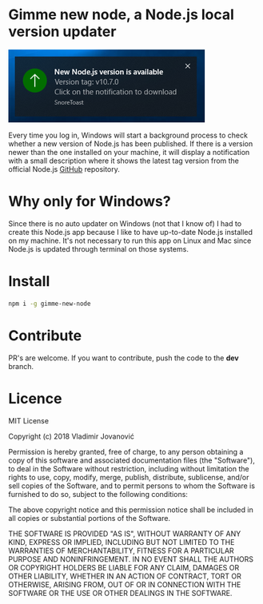 # Gimme new node, a Node.js local version updater

![img](./img/toaster.png)

Every time you log in, Windows will start a background process to check whether a new version of Node.js has been published. If there is a version newer than the one installed on your machine, it will display a notification with a small description where it shows the latest tag version from the official Node.js [GitHub](https://github.com/nodejs/node) repository.

# Why only for Windows?

Since there is no auto updater on Windows (not that I know of) I had to create this Node.js app because I like to have up-to-date Node.js installed on my machine. It's not necessary to run this app on Linux and Mac since Node.js is updated through terminal on those systems.

# Install

```bash
npm i -g gimme-new-node
```

# Contribute

PR's are welcome. If you want to contribute, push the code to the **dev** branch.

# Licence

MIT License

Copyright (c) 2018 Vladimir Jovanović

Permission is hereby granted, free of charge, to any person obtaining a copy
of this software and associated documentation files (the "Software"), to deal
in the Software without restriction, including without limitation the rights
to use, copy, modify, merge, publish, distribute, sublicense, and/or sell
copies of the Software, and to permit persons to whom the Software is
furnished to do so, subject to the following conditions:

The above copyright notice and this permission notice shall be included in all
copies or substantial portions of the Software.

THE SOFTWARE IS PROVIDED "AS IS", WITHOUT WARRANTY OF ANY KIND, EXPRESS OR
IMPLIED, INCLUDING BUT NOT LIMITED TO THE WARRANTIES OF MERCHANTABILITY,
FITNESS FOR A PARTICULAR PURPOSE AND NONINFRINGEMENT. IN NO EVENT SHALL THE
AUTHORS OR COPYRIGHT HOLDERS BE LIABLE FOR ANY CLAIM, DAMAGES OR OTHER
LIABILITY, WHETHER IN AN ACTION OF CONTRACT, TORT OR OTHERWISE, ARISING FROM,
OUT OF OR IN CONNECTION WITH THE SOFTWARE OR THE USE OR OTHER DEALINGS IN THE
SOFTWARE.